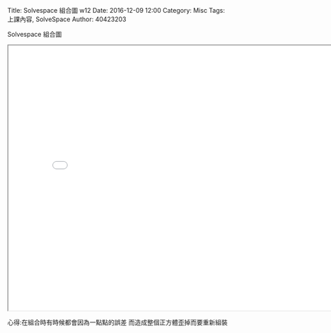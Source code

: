 Title: Solvespace 組合圖 w12
Date: 2016-12-09 12:00
Category: Misc
Tags: 上課內容, SolveSpace
Author: 40423203
 
 <!-- PELICAN_END_SUMMARY -->

<p>Solvespace 組合圖</p>   

<iframe src="./../40423203/40423203.html" width="800" height="600"></iframe>
     
心得:在組合時有時候都會因為一點點的誤差
而造成整個正方體歪掉而要重新組裝
